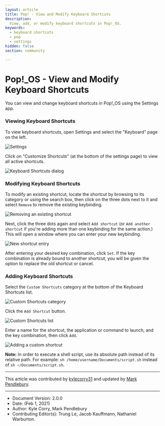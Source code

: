 ```yaml
---
layout: article
title: Pop! - View and Modify Keyboard Shortcuts
description:
  View, add, or modify keyboard shortcuts in Pop!_OS.
keywords:
  - keyboard shortcuts
  - pop
  - settings
hidden: false
section: community

---
```


# Pop!\_OS - View and Modify Keyboard Shortcuts

You can view and change keyboard shortcuts in Pop!\_OS using the Settings app.

### Viewing Keyboard Shortcuts

To view keyboard shortcuts, open Settings and select the "Keyboard" page on the left.

![Settings](/images/keyboard-shortcuts/settings.png)

Click on "Customize Shortcuts" (at the bottom of the settings page) to view all active shortcuts.

![Keyboard Shortcuts dialog](/images/keyboard-shortcuts/shortcuts.png)

### Modifying Keyboard Shortcuts

To modify an existing shortcut, locate the shortcut by browsing to its category or using the search box, then click on the three dots next to it and select `Remove` to remove the existing keybinding.

![Removing an existing shortcut](/images/keyboard-shortcuts/remove-existing.png)

Next, click the three dots again and select `Add shortcut` (or `Add another shortcut` if you're adding more than one keybinding for the same action.) This will open a window where you can enter your new keybinding.

![New shortcut entry](/images/keyboard-shortcuts/shortcut-entry.png)

After entering your desired key combination, click `Set`. If the key combination is already bound to another shortcut, you will be given the option to replace the old shortcut or cancel.

### Adding Keyboard Shortcuts

Select the `Custom Shortcuts` category at the bottom of the Keyboard Shortcuts list.

![Custom Shortcuts category](/images/keyboard-shortcuts/custom-shortcuts.png)

Click the `Add Shortcut` button.

![Custom Shortcuts list](/images/keyboard-shortcuts/custom-shortcuts-list.png)

Enter a name for the shortcut, the application or command to launch, and the key combination, then click `Add`.

![Adding a custom shortcut](/images/keyboard-shortcuts/add-custom-shortcut.png)

**Note:** In order to execute a shell script, use its absolute path instead of its relative path. For example: `sh /home/username/Documents/script.sh` instead of `sh ~/Documents/script.sh`.

---

This article was contributed by [kylecorry31](https://github.com/kylecorry31) and updated by [Mark Pendlebury](https://github.com/markpendlebury).


---

- Document Version: 2.0.0
- Date: (Feb 1, 2021)
- Author: Kyle Corry, Mark Pendlebury
- Contributing Editor(s): Trung Le, Jacob Kauffmann, Nathaniel Warburton.
